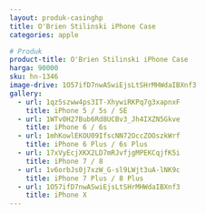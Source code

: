 ```yaml
---
layout: produk-casinghp
title: O'Brien Stilinski iPhone Case
categories: apple

# Produk
product-title: O'Brien Stilinski iPhone Case
harga: 90000
sku: hn-1346
image-drive: 1O57ifD7nwASwiEjsLtSHrMHWdaIBXnf3
gallery:
  - url: 1qz5szww4ps3IT-XhywiRKPq7g3xapnxF
    title: iPhone 5 / 5s / SE
  - url: 1WTv0H27Bub6Rd8UCBv3_Jh4IXZN5Gkve
    title: iPhone 6 / 6s
  - url: 1mhKowlEKOU09IfscNN72OccZOOszkWrf
    title: iPhone 6 Plus / 6s Plus
  - url: 17xVyEcjXKX2LD7mRJvfjgMPEKCqjfK5i
    title: iPhone 7 / 8
  - url: 1v6orbJs0j7xzW_G-sl9LWjt3uA-lNK9c
    title: iPhone 7 Plus / 8 Plus
  - url: 1O57ifD7nwASwiEjsLtSHrMHWdaIBXnf3
    title: iPhone X
---
```

